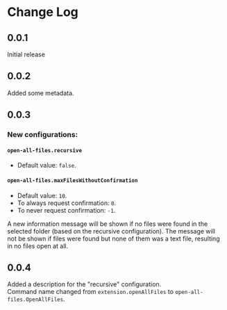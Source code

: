 # Change Log

## 0.0.1
Initial release

## 0.0.2

Added some metadata.

## 0.0.3

### New configurations: 
#### `open-all-files.recursive`
- Default value: `false`.

#### `open-all-files.maxFilesWithoutConfirmation`
- Default value: `10`.
- To always request confirmation: `0`.
- To never request confirmation: `-1`.

A new information message will be shown if no files were found in the selected folder (based on the recursive configuration). The message will not be shown if files were found but none of them was a text file, resulting in no files open at all.

## 0.0.4

Added a description for the "recursive" configuration.  
Command name changed from `extension.openAllFiles` to `open-all-files.OpenAllFiles`.